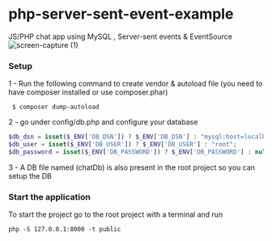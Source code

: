 # php-server-sent-event-example 

JS/PHP chat app using MySQL , Server-sent events & EventSource
![screen-capture (1)](https://user-images.githubusercontent.com/17208637/91446718-b68e1480-e86f-11ea-8c62-aa22f91dc83c.gif)


### Setup
1 - Run the following command to create vendor & autoload file (you need to have composer installed or use composer.phar)
```
 $ composer dump-autoload
```
2 - go under config/db.php and configure your database 
```php
$db_dsn = isset($_ENV['DB_DSN']) ? $_ENV['DB_DSN'] : "mysql:host=localhost;dbname=chatdb;";
$db_user = isset($_ENV['DB_USER']) ? $_ENV['DB_USER'] : "root";
$db_password = isset($_ENV['DB_PASSWORD']) ? $_ENV['DB_PASSWORD'] : null;
```

3 - A DB file named (chatDb) is also present in the root project so you can setup the DB

### Start the application

To start the project go to the root project with a terminal and run

```
php -S 127.0.0.1:8000 -t public
```
